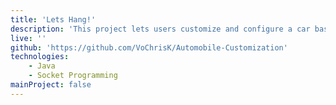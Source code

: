 ```yaml
---
title: 'Lets Hang!'
description: 'This project lets users customize and configure a car based on the make, model, and color and store it as an object. It incorporates sockets, in which multiple clients can connect to a server. This was my final project for my advanced Java programming class.'
live: ''
github: 'https://github.com/VoChrisK/Automobile-Customization'
technologies:
    - Java
    - Socket Programming
mainProject: false
---
```

